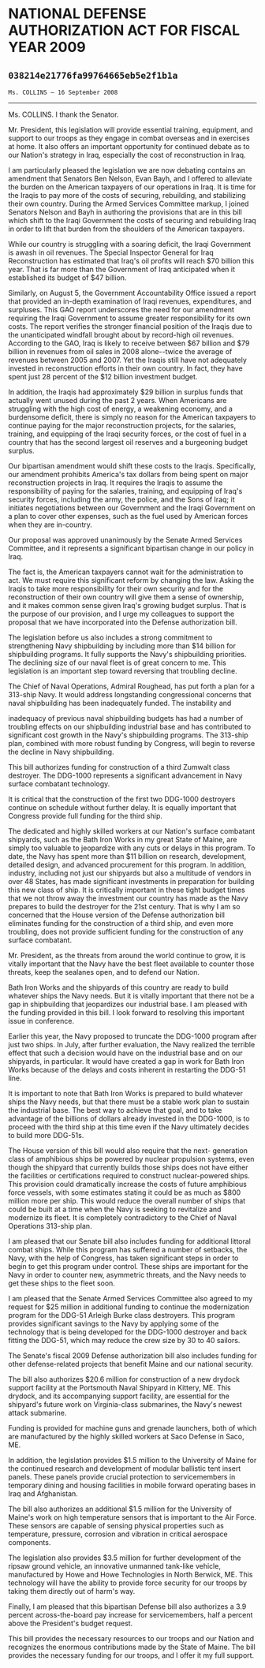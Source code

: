 # NATIONAL DEFENSE AUTHORIZATION ACT FOR FISCAL YEAR 2009
## `038214e21776fa99764665eb5e2f1b1a`
`Ms. COLLINS — 16 September 2008`

---


Ms. COLLINS. I thank the Senator.

Mr. President, this legislation will provide essential training, 
equipment, and support to our troops as they engage in combat overseas 
and in exercises at home. It also offers an important opportunity for 
continued debate as to our Nation's strategy in Iraq, especially the 
cost of reconstruction in Iraq.

I am particularly pleased the legislation we are now debating 
contains an amendment that Senators Ben Nelson, Evan Bayh, and I 
offered to alleviate the burden on the American taxpayers of our 
operations in Iraq. It is time for the Iraqis to pay more of the costs 
of securing, rebuilding, and stabilizing their own country. During the 
Armed Services Committee markup, I joined Senators Nelson and Bayh in 
authoring the provisions that are in this bill which shift to the Iraqi 
Government the costs of securing and rebuilding Iraq in order to lift 
that burden from the shoulders of the American taxpayers.

While our country is struggling with a soaring deficit, the Iraqi 
Government is awash in oil revenues. The Special Inspector General for 
Iraq Reconstruction has estimated that Iraq's oil profits will reach 
$70 billion this year. That is far more than the Government of Iraq 
anticipated when it established its budget of $47 billion.

Similarly, on August 5, the Government Accountability Office issued a 
report that provided an in-depth examination of Iraqi revenues, 
expenditures, and surpluses. This GAO report underscores the need for 
our amendment requiring the Iraqi Government to assume greater 
responsibility for its own costs. The report verifies the stronger 
financial position of the Iraqis due to the unanticipated windfall 
brought about by record-high oil revenues. According to the GAO, Iraq 
is likely to receive between $67 billion and $79 billion in revenues 
from oil sales in 2008 alone--twice the average of revenues between 
2005 and 2007. Yet the Iraqis still have not adequately invested in 
reconstruction efforts in their own country. In fact, they have spent 
just 28 percent of the $12 billion investment budget.

In addition, the Iraqis had approximately $29 billion in surplus 
funds that actually went unused during the past 2 years. When Americans 
are struggling with the high cost of energy, a weakening economy, and a 
burdensome deficit, there is simply no reason for the American 
taxpayers to continue paying for the major reconstruction projects, for 
the salaries, training, and equipping of the Iraqi security forces, or 
the cost of fuel in a country that has the second largest oil reserves 
and a burgeoning budget surplus.

Our bipartisan amendment would shift these costs to the Iraqis. 
Specifically, our amendment prohibits America's tax dollars from being 
spent on major reconstruction projects in Iraq. It requires the Iraqis 
to assume the responsibility of paying for the salaries, training, and 
equipping of Iraq's security forces, including the army, the police, 
and the Sons of Iraq; it initiates negotiations between our Government 
and the Iraqi Government on a plan to cover other expenses, such as the 
fuel used by American forces when they are in-country.

Our proposal was approved unanimously by the Senate Armed Services 
Committee, and it represents a significant bipartisan change in our 
policy in Iraq.

The fact is, the American taxpayers cannot wait for the 
administration to act. We must require this significant reform by 
changing the law. Asking the Iraqis to take more responsibility for 
their own security and for the reconstruction of their own country will 
give them a sense of ownership, and it makes common sense given Iraq's 
growing budget surplus. That is the purpose of our provision, and I 
urge my colleagues to support the proposal that we have incorporated 
into the Defense authorization bill.

The legislation before us also includes a strong commitment to 
strengthening Navy shipbuilding by including more than $14 billion for 
shipbuilding programs. It fully supports the Navy's shipbuilding 
priorities. The declining size of our naval fleet is of great concern 
to me. This legislation is an important step toward reversing that 
troubling decline.

The Chief of Naval Operations, Admiral Roughead, has put forth a plan 
for a 313-ship Navy. It would address longstanding congressional 
concerns that naval shipbuilding has been inadequately funded. The 
instability and


inadequacy of previous naval shipbuilding budgets has had a number of 
troubling effects on our shipbuilding industrial base and has 
contributed to significant cost growth in the Navy's shipbuilding 
programs. The 313-ship plan, combined with more robust funding by 
Congress, will begin to reverse the decline in Navy shipbuilding.

This bill authorizes funding for construction of a third Zumwalt 
class destroyer. The DDG-1000 represents a significant advancement in 
Navy surface combatant technology.

It is critical that the construction of the first two DDG-1000 
destroyers continue on schedule without further delay. It is equally 
important that Congress provide full funding for the third ship.

The dedicated and highly skilled workers at our Nation's surface 
combatant shipyards, such as the Bath Iron Works in my great State of 
Maine, are simply too valuable to jeopardize with any cuts or delays in 
this program. To date, the Navy has spent more than $11 billion on 
research, development, detailed design, and advanced procurement for 
this program. In addition, industry, including not just our shipyards 
but also a multitude of vendors in over 48 States, has made significant 
investments in preparation for building this new class of ship. It is 
critically important in these tight budget times that we not throw away 
the investment our country has made as the Navy prepares to build the 
destroyer for the 21st century. That is why I am so concerned that the 
House version of the Defense authorization bill eliminates funding for 
the construction of a third ship, and even more troubling, does not 
provide sufficient funding for the construction of any surface 
combatant.

Mr. President, as the threats from around the world continue to grow, 
it is vitally important that the Navy have the best fleet available to 
counter those threats, keep the sealanes open, and to defend our 
Nation.

Bath Iron Works and the shipyards of this country are ready to build 
whatever ships the Navy needs. But it is vitally important that there 
not be a gap in shipbuilding that jeopardizes our industrial base. I am 
pleased with the funding provided in this bill. I look forward to 
resolving this important issue in conference.

Earlier this year, the Navy proposed to truncate the DDG-1000 program 
after just two ships. In July, after further evaluation, the Navy 
realized the terrible effect that such a decision would have on the 
industrial base and on our shipyards, in particular. It would have 
created a gap in work for Bath Iron Works because of the delays and 
costs inherent in restarting the DDG-51 line.

It is important to note that Bath Iron Works is prepared to build 
whatever ships the Navy needs, but that there must be a stable work 
plan to sustain the industrial base. The best way to achieve that goal, 
and to take advantage of the billions of dollars already invested in 
the DDG-1000, is to proceed with the third ship at this time even if 
the Navy ultimately decides to build more DDG-51s.

 The House version of this bill would also require that the next-
generation class of amphibious ships be powered by nuclear propulsion 
systems, even though the shipyard that currently builds those ships 
does not have either the facilities or certifications required to 
construct nuclear-powered ships. This provision could dramatically 
increase the costs of future amphibious force vessels, with some 
estimates stating it could be as much as $800 million more per ship. 
This would reduce the overall number of ships that could be built at a 
time when the Navy is seeking to revitalize and modernize its fleet. It 
is completely contradictory to the Chief of Naval Operations 313-ship 
plan.

I am pleased that our Senate bill also includes funding for 
additional littoral combat ships. While this program has suffered a 
number of setbacks, the Navy, with the help of Congress, has taken 
significant steps in order to begin to get this program under control. 
These ships are important for the Navy in order to counter new, 
asymmetric threats, and the Navy needs to get these ships to the fleet 
soon.

I am pleased that the Senate Armed Services Committee also agreed to 
my request for $25 million in additional funding to continue the 
modernization program for the DDG-51 Arleigh Burke class destroyers. 
This program provides significant savings to the Navy by applying some 
of the technology that is being developed for the DDG-1000 destroyer 
and back fitting the DDG-51, which may reduce the crew size by 30 to 40 
sailors.

The Senate's fiscal 2009 Defense authorization bill also includes 
funding for other defense-related projects that benefit Maine and our 
national security.

The bill also authorizes $20.6 million for construction of a new 
drydock support facility at the Portsmouth Naval Shipyard in Kittery, 
ME. This drydock, and its accompanying support facility, are essential 
for the shipyard's future work on Virginia-class submarines, the Navy's 
newest attack submarine.

Funding is provided for machine guns and grenade launchers, both of 
which are manufactured by the highly skilled workers at Saco Defense in 
Saco, ME.

 In addition, the legislation provides $1.5 million to the University 
of Maine for the continued research and development of modular 
ballistic tent insert panels. These panels provide crucial protection 
to servicemembers in temporary dining and housing facilities in mobile 
forward operating bases in Iraq and Afghanistan.

The bill also authorizes an additional $1.5 million for the 
University of Maine's work on high temperature sensors that is 
important to the Air Force. These sensors are capable of sensing 
physical properties such as temperature, pressure, corrosion and 
vibration in critical aerospace components.

The legislation also provides $3.5 million for further development of 
the ripsaw ground vehicle, an innovative unmanned tank-like vehicle, 
manufactured by Howe and Howe Technologies in North Berwick, ME. This 
technology will have the ability to provide force security for our 
troops by taking them directly out of harm's way.

Finally, I am pleased that this bipartisan Defense bill also 
authorizes a 3.9 percent across-the-board pay increase for 
servicemembers, half a percent above the President's budget request.

This bill provides the necessary resources to our troops and our 
Nation and recognizes the enormous contributions made by the State of 
Maine. The bill provides the necessary funding for our troops, and I 
offer it my full support.